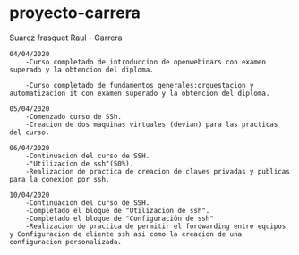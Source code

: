 # proyecto-carrera
 Suarez frasquet Raul - Carrera

	04/04/2020
		-Curso completado de introduccion de openwebinars con examen superado y la obtencion del diploma.
		
		-Curso completado de fundamentos generales:orquestacion y automatizacion it con examen superado y la obtencion del diploma.

	05/04/2020
		-Comenzado curso de SSh.
		-Creacion de dos maquinas virtuales (devian) para las practicas del curso.

	06/04/2020
		-Continuacion del curso de SSH.
		-"Utilizacion de ssh"(50%).
		-Realizacion de practica de creacion de claves privadas y publicas para la conexion por ssh.

	10/04/2020
		-Continuacion del curso de SSH.
		-Completado el bloque de "Utilizacion de ssh".
		-Completado el bloque de "Configuración de ssh"
		-Realizacion de practica de permitir el fordwarding entre equipos y Configuracion de cliente ssh asi como la creacion de una configuracion personalizada.

